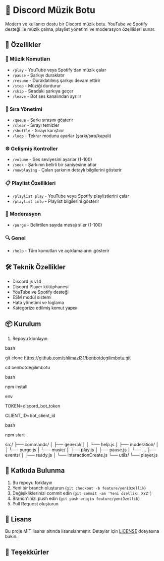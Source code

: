 # 🎵 Discord Müzik Botu

Modern ve kullanıcı dostu bir Discord müzik botu. YouTube ve Spotify desteği ile müzik çalma, playlist yönetimi ve moderasyon özellikleri sunar.

## 🚀 Özellikler

### 🎵 Müzik Komutları
- `/play` - YouTube veya Spotify'dan müzik çalar
- `/pause` - Şarkıyı duraklatır
- `/resume` - Duraklatılmış şarkıyı devam ettirir
- `/stop` - Müziği durdurur
- `/skip` - Sıradaki şarkıya geçer
- `/leave` - Bot ses kanalından ayrılır

### 📑 Sıra Yönetimi
- `/queue` - Şarkı sırasını gösterir
- `/clear` - Sırayı temizler
- `/shuffle` - Sırayı karıştırır
- `/loop` - Tekrar modunu ayarlar (şarkı/sıra/kapalı)

### ⚙️ Gelişmiş Kontroller
- `/volume` - Ses seviyesini ayarlar (1-100)
- `/seek` - Şarkının belirli bir saniyesine atlar
- `/nowplaying` - Çalan şarkının detaylı bilgilerini gösterir

### 📋 Playlist Özellikleri
- `/playlist play` - YouTube veya Spotify playlistlerini çalar
- `/playlist info` - Playlist bilgilerini gösterir

### 👮 Moderasyon
- `/purge` - Belirtilen sayıda mesajı siler (1-100)

### 🔍 Genel
- `/help` - Tüm komutları ve açıklamalarını gösterir

## 🛠️ Teknik Özellikler

- Discord.js v14
- Discord Player kütüphanesi
- YouTube ve Spotify desteği
- ESM modül sistemi
- Hata yönetimi ve loglama
- Kategorize edilmiş komut yapısı

## 📦 Kurulum

1. Repoyu klonlayın:

bash

git clone https://github.com/shlimazl31/benbotdegilimbotu.git

cd benbotdegilimbotu

bash

npm install

env

TOKEN=discord_bot_token

CLIENT_ID=bot_client_id

bash

npm start

src/
├── commands/
│ ├── general/
│ │ └── help.js
│ ├── moderation/
│ │ └── purge.js
│ └── music/
│ ├── play.js
│ ├── pause.js
│ └── ...
├── events/
│ ├── ready.js
│ └── interactionCreate.js
└── utils/
└── player.js


## 🤝 Katkıda Bulunma

1. Bu repoyu forklayın
2. Yeni bir branch oluşturun (`git checkout -b feature/yeniOzellik`)
3. Değişikliklerinizi commit edin (`git commit -am 'Yeni özellik: XYZ'`)
4. Branch'inizi push edin (`git push origin feature/yeniOzellik`)
5. Pull Request oluşturun

## 📝 Lisans

Bu proje MIT lisansı altında lisanslanmıştır. Detaylar için [LICENSE](LICENSE) dosyasına bakın.

## 🙏 Teşekkürler